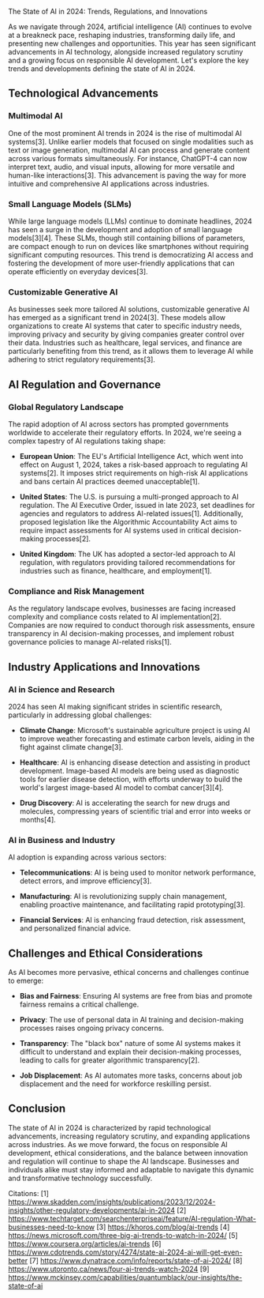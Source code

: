 The State of AI in 2024: Trends, Regulations, and Innovations

As we navigate through 2024, artificial intelligence (AI) continues to evolve at a breakneck pace, reshaping industries, transforming daily life, and presenting new challenges and opportunities. This year has seen significant advancements in AI technology, alongside increased regulatory scrutiny and a growing focus on responsible AI development. Let's explore the key trends and developments defining the state of AI in 2024.

## Technological Advancements

### Multimodal AI

One of the most prominent AI trends in 2024 is the rise of multimodal AI systems[3]. Unlike earlier models that focused on single modalities such as text or image generation, multimodal AI can process and generate content across various formats simultaneously. For instance, ChatGPT-4 can now interpret text, audio, and visual inputs, allowing for more versatile and human-like interactions[3]. This advancement is paving the way for more intuitive and comprehensive AI applications across industries.

### Small Language Models (SLMs)

While large language models (LLMs) continue to dominate headlines, 2024 has seen a surge in the development and adoption of small language models[3][4]. These SLMs, though still containing billions of parameters, are compact enough to run on devices like smartphones without requiring significant computing resources. This trend is democratizing AI access and fostering the development of more user-friendly applications that can operate efficiently on everyday devices[3].

### Customizable Generative AI

As businesses seek more tailored AI solutions, customizable generative AI has emerged as a significant trend in 2024[3]. These models allow organizations to create AI systems that cater to specific industry needs, improving privacy and security by giving companies greater control over their data. Industries such as healthcare, legal services, and finance are particularly benefiting from this trend, as it allows them to leverage AI while adhering to strict regulatory requirements[3].

## AI Regulation and Governance

### Global Regulatory Landscape

The rapid adoption of AI across sectors has prompted governments worldwide to accelerate their regulatory efforts. In 2024, we're seeing a complex tapestry of AI regulations taking shape:

- **European Union**: The EU's Artificial Intelligence Act, which went into effect on August 1, 2024, takes a risk-based approach to regulating AI systems[2]. It imposes strict requirements on high-risk AI applications and bans certain AI practices deemed unacceptable[1].

- **United States**: The U.S. is pursuing a multi-pronged approach to AI regulation. The AI Executive Order, issued in late 2023, set deadlines for agencies and regulators to address AI-related issues[1]. Additionally, proposed legislation like the Algorithmic Accountability Act aims to require impact assessments for AI systems used in critical decision-making processes[2].

- **United Kingdom**: The UK has adopted a sector-led approach to AI regulation, with regulators providing tailored recommendations for industries such as finance, healthcare, and employment[1].

### Compliance and Risk Management

As the regulatory landscape evolves, businesses are facing increased complexity and compliance costs related to AI implementation[2]. Companies are now required to conduct thorough risk assessments, ensure transparency in AI decision-making processes, and implement robust governance policies to manage AI-related risks[1].

## Industry Applications and Innovations

### AI in Science and Research

2024 has seen AI making significant strides in scientific research, particularly in addressing global challenges:

- **Climate Change**: Microsoft's sustainable agriculture project is using AI to improve weather forecasting and estimate carbon levels, aiding in the fight against climate change[3].

- **Healthcare**: AI is enhancing disease detection and assisting in product development. Image-based AI models are being used as diagnostic tools for earlier disease detection, with efforts underway to build the world's largest image-based AI model to combat cancer[3][4].

- **Drug Discovery**: AI is accelerating the search for new drugs and molecules, compressing years of scientific trial and error into weeks or months[4].

### AI in Business and Industry

AI adoption is expanding across various sectors:

- **Telecommunications**: AI is being used to monitor network performance, detect errors, and improve efficiency[3].

- **Manufacturing**: AI is revolutionizing supply chain management, enabling proactive maintenance, and facilitating rapid prototyping[3].

- **Financial Services**: AI is enhancing fraud detection, risk assessment, and personalized financial advice.

## Challenges and Ethical Considerations

As AI becomes more pervasive, ethical concerns and challenges continue to emerge:

- **Bias and Fairness**: Ensuring AI systems are free from bias and promote fairness remains a critical challenge.

- **Privacy**: The use of personal data in AI training and decision-making processes raises ongoing privacy concerns.

- **Transparency**: The "black box" nature of some AI systems makes it difficult to understand and explain their decision-making processes, leading to calls for greater algorithmic transparency[2].

- **Job Displacement**: As AI automates more tasks, concerns about job displacement and the need for workforce reskilling persist.

## Conclusion

The state of AI in 2024 is characterized by rapid technological advancements, increasing regulatory scrutiny, and expanding applications across industries. As we move forward, the focus on responsible AI development, ethical considerations, and the balance between innovation and regulation will continue to shape the AI landscape. Businesses and individuals alike must stay informed and adaptable to navigate this dynamic and transformative technology successfully.

Citations:
[1] https://www.skadden.com/insights/publications/2023/12/2024-insights/other-regulatory-developments/ai-in-2024
[2] https://www.techtarget.com/searchenterpriseai/feature/AI-regulation-What-businesses-need-to-know
[3] https://khoros.com/blog/ai-trends
[4] https://news.microsoft.com/three-big-ai-trends-to-watch-in-2024/
[5] https://www.coursera.org/articles/ai-trends
[6] https://www.cdotrends.com/story/4274/state-ai-2024-ai-will-get-even-better
[7] https://www.dynatrace.com/info/reports/state-of-ai-2024/
[8] https://www.utoronto.ca/news/four-ai-trends-watch-2024
[9] https://www.mckinsey.com/capabilities/quantumblack/our-insights/the-state-of-ai